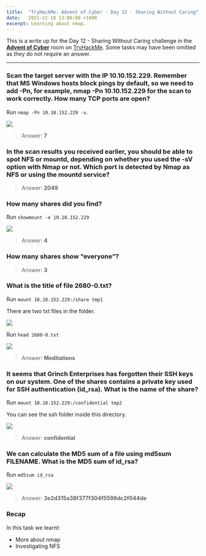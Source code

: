 ```yaml
---
title:  "TryHackMe: Advent of Cyber - Day 12 - Sharing Without Caring"
date:   2021-12-18 13:00:00 +1000
excerpt: Learning about nmap.
---
```


This is a write up for the Day 12 - Sharing Without Caring challenge in the [**Advent of Cyber**](https://tryhackme.com/room/adventofcyber3) room on [TryHackMe](https://tryhackme.com). Some tasks may have been omitted as they do not require an answer.

***

### Scan the target server with the IP 10.10.152.229. Remember that MS Windows hosts block pings by default, so we need to add -Pn, for example, nmap -Pn 10.10.152.229 for the scan to work correctly. How many TCP ports are open?

Run `nmap -Pn 10.10.152.229 -v`.

<img src="{{ site.baseurl }}/assets/images/2021-12-18-advent-of-cyber-day-12/d12_01.jpg">

> Answer: **7**

### In the scan results you received earlier, you should be able to spot NFS or mountd, depending on whether you used the -sV option with Nmap or not. Which port is detected by Nmap as NFS or using the mountd service?

> Answer: **2049**

### How many shares did you find?

Run `showmount -e 10.10.152.229`

<img src="{{ site.baseurl }}/assets/images/2021-12-18-advent-of-cyber-day-12/d12_02.jpg">

> Answer: **4**

### How many shares show “everyone”?

> Answer: **3**

### What is the title of file 2680-0.txt?

Run `mount 10.10.152.229:/share tmp1`

There are two txt files in the folder.

<img src="{{ site.baseurl }}/assets/images/2021-12-18-advent-of-cyber-day-12/d12_03.jpg">

Run `head 2680-0.txt`

<img src="{{ site.baseurl }}/assets/images/2021-12-18-advent-of-cyber-day-12/d12_04.jpg">

> Answer: **Meditations**

### It seems that Grinch Enterprises has forgotten their SSH keys on our system. One of the shares contains a private key used for SSH authentication (id_rsa). What is the name of the share?

Run `mount 10.10.152.229:/confidential tmp2`

You can see the ssh folder inside this directory.

<img src="{{ site.baseurl }}/assets/images/2021-12-18-advent-of-cyber-day-12/d12_05.jpg">

> Answer: **confidential**

### We can calculate the MD5 sum of a file using md5sum FILENAME. What is the MD5 sum of id_rsa?

Run `md5sum id_rsa`

<img src="{{ site.baseurl }}/assets/images/2021-12-18-advent-of-cyber-day-12/d12_06.jpg">

> Answer: **3e2d315a38f377f304f5598dc2f044de**

### Recap

In this task we learnt:
 * More about nmap
 * Investigating NFS
 